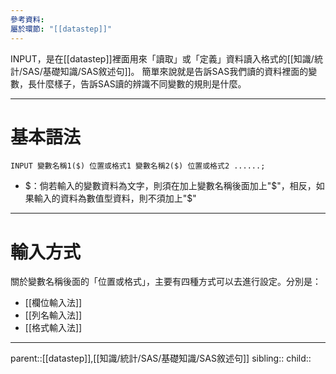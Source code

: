 ```yaml
---
參考資料: 
屬於環節: "[[datastep]]"
---
```

INPUT，是在[[datastep]]裡面用來「讀取」或「定義」資料讀入格式的[[知識/統計/SAS/基礎知識/SAS敘述句]]。
簡單來說就是告訴SAS我們讀的資料裡面的變數，長什麼樣子，告訴SAS讀的辨識不同變數的規則是什麼。
- - -
# 基本語法
```SAS
INPUT 變數名稱1($) 位置或格式1 變數名稱2($) 位置或格式2 ......;
```

- $：倘若輸入的變數資料為文字，則須在加上變數名稱後面加上"\$"，相反，如果輸入的資料為數值型資料，則不須加上"\$"
- - -
# 輸入方式
關於變數名稱後面的「位置或格式」，主要有四種方式可以去進行設定。分別是：
- [[欄位輸入法]]
- [[列名輸入法]]
- [[格式輸入法]]
- - -
parent::[[datastep]],[[知識/統計/SAS/基礎知識/SAS敘述句]]
sibling::
child::